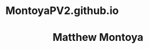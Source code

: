 # MontoyaPV2.github.io
<header>
<h1 style="text-align:center;">Matthew Montoya</h1>
</header>
<img scr:"Seniorpicture.png" </img>

